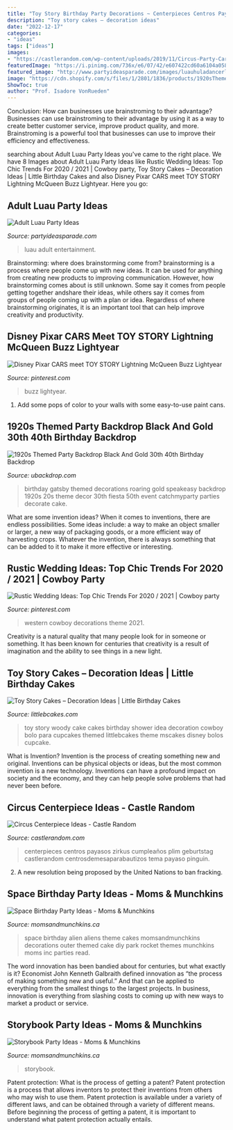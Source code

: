 ```yaml
---
title: "Toy Story Birthday Party Decorations ~ Centerpieces Centros Payasos Zirkus Cumpleaños Plim Geburtstag Castlerandom Centrosdemesaparabautizos Tema Payaso Pinguin"
description: "Toy story cakes – decoration ideas"
date: "2022-12-17"
categories:
- "ideas"
tags: ["ideas"]
images:
- "https://castlerandom.com/wp-content/uploads/2019/11/Circus-Party-Carnival-Party-Birthday-Centerpiece-Table-Decoration.jpg"
featuredImage: "https://i.pinimg.com/736x/e6/07/42/e607422cd60a6104a058e303c9c6dd54.jpg"
featured_image: "http://www.partyideasparade.com/images/luauhuladancerluaubirthdayparty.jpg"
image: "https://cdn.shopify.com/s/files/1/2801/1836/products/1920sThemedParty_1024x1024@2x.png?v=1590457612"
ShowToc: true
author: "Prof. Isadore VonRueden"
---
```



Conclusion: How can businesses use brainstroming to their advantage?
Businesses can use brainstroming to their advantage by using it as a way to create better customer service, improve product quality, and more. Brainstroming is a powerful tool that businesses can use to improve their efficiency and effectiveness.

	

		
searching about Adult Luau Party Ideas you've came to the right place. We have 8 Images about Adult Luau Party Ideas like Rustic Wedding Ideas: Top Chic Trends For 2020 / 2021 | Cowboy party, Toy Story Cakes – Decoration Ideas | Little Birthday Cakes and also Disney Pixar CARS meet TOY STORY Lightning McQueen Buzz Lightyear. Here you go:
		
    
## Adult Luau Party Ideas

<img loading=lazy src="http://www.partyideasparade.com/images/luauhuladancerluaubirthdayparty.jpg" onerror="this.onerror=null;this.src='https://tse3.mm.bing.net/th?id=OIP.TlK8AHQdoE4lpXNKeABN7QHaJ4&amp;pid=15.1';" alt="Adult Luau Party Ideas">

_Source: partyideasparade.com_

>luau adult entertainment. 

	

Brainstorming: where does brainstorming come from?
brainstorming is a process where people come up with new ideas. It can be used for anything from creating new products to improving communication. However, how brainstorming comes about is still unknown. Some say it comes from people getting together andshare their ideas, while others say it comes from groups of people coming up with a plan or idea. Regardless of where brainstorming originates, it is an important tool that can help improve creativity and productivity.

    
## Disney Pixar CARS Meet TOY STORY Lightning McQueen Buzz Lightyear

<img loading=lazy src="https://i.pinimg.com/736x/8f/ac/84/8fac84f41981e90e8d2bc3d90c918857.jpg" onerror="this.onerror=null;this.src='https://tse2.mm.bing.net/th?id=OIP.4aPG43sDS564SodeET_9KgHaEK&amp;pid=15.1';" alt="Disney Pixar CARS meet TOY STORY Lightning McQueen Buzz Lightyear">

_Source: pinterest.com_

>buzz lightyear. 

	

1. Add some pops of color to your walls with some easy-to-use paint cans.

    
## 1920s Themed Party Backdrop Black And Gold 30th 40th Birthday Backdrop

<img loading=lazy src="https://cdn.shopify.com/s/files/1/2801/1836/products/1920sThemedParty_1024x1024@2x.png?v=1590457612" onerror="this.onerror=null;this.src='https://tse4.mm.bing.net/th?id=OIP.B3KAd6e3EirhL63zZmTNZwHaKv&amp;pid=15.1';" alt="1920s Themed Party Backdrop Black And Gold 30th 40th Birthday Backdrop">

_Source: ubackdrop.com_

>birthday gatsby themed decorations roaring gold speakeasy backdrop 1920s 20s theme decor 30th fiesta 50th event catchmyparty parties decorate cake. 

	

What are some invention ideas?
When it comes to inventions, there are endless possibilities. Some ideas include: a way to make an object smaller or larger, a new way of packaging goods, or a more efficient way of harvesting crops. Whatever the invention, there is always something that can be added to it to make it more effective or interesting.

    
## Rustic Wedding Ideas: Top Chic Trends For 2020 / 2021 | Cowboy Party

<img loading=lazy src="https://i.pinimg.com/736x/e6/07/42/e607422cd60a6104a058e303c9c6dd54.jpg" onerror="this.onerror=null;this.src='https://tse3.mm.bing.net/th?id=OIP.bAolx3uRbnvlNy3cGAIIzQHaLG&amp;pid=15.1';" alt="Rustic Wedding Ideas: Top Chic Trends For 2020 / 2021 | Cowboy party">

_Source: pinterest.com_

>western cowboy decorations theme 2021. 

	

Creativity is a natural quality that many people look for in someone or something. It has been known for centuries that creativity is a result of imagination and the ability to see things in a new light.

    
## Toy Story Cakes – Decoration Ideas | Little Birthday Cakes

<img loading=lazy src="http://www.littlebcakes.com/wp-content/uploads/2014/02/Toy-Story-Cakes.jpg" onerror="this.onerror=null;this.src='https://tse3.mm.bing.net/th?id=OIP.bapMZ-u2WMAUOaOsA05TngHaJ4&amp;pid=15.1';" alt="Toy Story Cakes – Decoration Ideas | Little Birthday Cakes">

_Source: littlebcakes.com_

>toy story woody cake cakes birthday shower idea decoration cowboy bolo para cupcakes themed littlebcakes theme mscakes disney bolos cupcake. 

	

What is Invention?
Invention is the process of creating something new and original. Inventions can be physical objects or ideas, but the most common invention is a new technology. Inventions can have a profound impact on society and the economy, and they can help people solve problems that had never been before.

    
## Circus Centerpiece Ideas - Castle Random

<img loading=lazy src="https://castlerandom.com/wp-content/uploads/2019/11/Circus-Party-Carnival-Party-Birthday-Centerpiece-Table-Decoration.jpg" onerror="this.onerror=null;this.src='https://tse2.mm.bing.net/th?id=OIP.uTxirFu9TirAKRsUwLUvvgHaLw&amp;pid=15.1';" alt="Circus Centerpiece Ideas - Castle Random">

_Source: castlerandom.com_

>centerpieces centros payasos zirkus cumpleaños plim geburtstag castlerandom centrosdemesaparabautizos tema payaso pinguin. 

	

2. A new resolution being proposed by the United Nations to ban fracking.

    
## Space Birthday Party Ideas - Moms &amp; Munchkins

<img loading=lazy src="https://www.momsandmunchkins.ca/wp-content/uploads/2014/02/space-birthday-party-ideas.jpg" onerror="this.onerror=null;this.src='https://tse4.mm.bing.net/th?id=OIP.dzZH7xOrLmURAYjlSMGRwgHaSZ&amp;pid=15.1';" alt="Space Birthday Party Ideas - Moms &amp; Munchkins">

_Source: momsandmunchkins.ca_

>space birthday alien aliens theme cakes momsandmunchkins decorations outer themed cake diy park rocket themes munchkins moms inc parties read. 

	

The word innovation has been bandied about for centuries, but what exactly is it? Economist John Kenneth Galbraith defined innovation as “the process of making something new and useful.” And that can be applied to everything from the smallest things to the largest projects. In business, innovation is everything from slashing costs to coming up with new ways to market a product or service.

    
## Storybook Party Ideas - Moms &amp; Munchkins

<img loading=lazy src="http://www.momsandmunchkins.ca/wp-content/uploads/2013/10/storybook-party-ideas-slider.jpg" onerror="this.onerror=null;this.src='https://tse1.mm.bing.net/th?id=OIP.q3LDl5iHbgWTxmc6afACMgHaEL&amp;pid=15.1';" alt="Storybook Party Ideas - Moms &amp; Munchkins">

_Source: momsandmunchkins.ca_

>storybook. 

	

Patent protection: What is the process of getting a patent?
Patent protection is a process that allows inventors to protect their inventions from others who may wish to use them. Patent protection is available under a variety of different laws, and can be obtained through a variety of different means. Before beginning the process of getting a patent, it is important to understand what patent protection actually entails.

